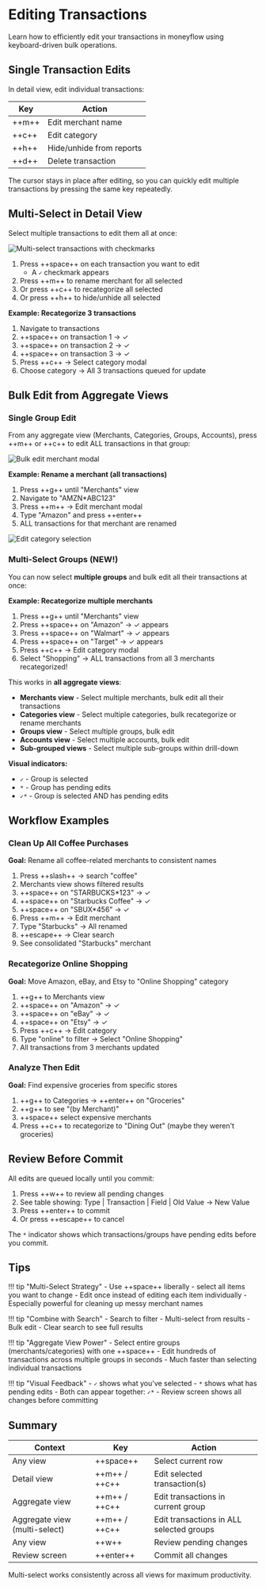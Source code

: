# Editing Transactions

Learn how to efficiently edit your transactions in moneyflow using keyboard-driven bulk operations.

## Single Transaction Edits

In detail view, edit individual transactions:

| Key | Action |
|-----|--------|
| ++m++ | Edit merchant name |
| ++c++ | Edit category |
| ++h++ | Hide/unhide from reports |
| ++d++ | Delete transaction |

The cursor stays in place after editing, so you can quickly edit multiple transactions by pressing the same key repeatedly.

<!-- TODO: Add screenshot of editing a single transaction -->

## Multi-Select in Detail View

Select multiple transactions to edit them all at once:

![Multi-select transactions with checkmarks](https://raw.githubusercontent.com/wesm/moneyflow-assets/main/drill-down-detail-multi-select.png)

1. Press ++space++ on each transaction you want to edit
   - A `✓` checkmark appears
2. Press ++m++ to rename merchant for all selected
3. Or press ++c++ to recategorize all selected
4. Or press ++h++ to hide/unhide all selected

**Example: Recategorize 3 transactions**

1. Navigate to transactions
2. ++space++ on transaction 1 → ✓
3. ++space++ on transaction 2 → ✓
4. ++space++ on transaction 3 → ✓
5. Press ++c++ → Select category modal
6. Choose category → All 3 transactions queued for update

## Bulk Edit from Aggregate Views

### Single Group Edit

From any aggregate view (Merchants, Categories, Groups, Accounts), press ++m++ or ++c++ to edit ALL transactions in that group:

![Bulk edit merchant modal](https://raw.githubusercontent.com/wesm/moneyflow-assets/main/drill-down-bulk-edit-merchant.png)

**Example: Rename a merchant (all transactions)**

1. Press ++g++ until "Merchants" view
2. Navigate to "AMZN*ABC123"
3. Press ++m++ → Edit merchant modal
4. Type "Amazon" and press ++enter++
5. ALL transactions for that merchant are renamed

![Edit category selection](https://raw.githubusercontent.com/wesm/moneyflow-assets/main/drill-down-edit-category.png)

### Multi-Select Groups (NEW!)

You can now select **multiple groups** and bulk edit all their transactions at once:

**Example: Recategorize multiple merchants**

1. Press ++g++ until "Merchants" view
2. Press ++space++ on "Amazon" → ✓ appears
3. Press ++space++ on "Walmart" → ✓ appears
4. Press ++space++ on "Target" → ✓ appears
5. Press ++c++ → Edit category modal
6. Select "Shopping" → ALL transactions from all 3 merchants recategorized!

<!-- TODO: Add screenshot of multiple selected merchants with ✓ marks -->

This works in **all aggregate views**:

- **Merchants view** - Select multiple merchants, bulk edit all their transactions
- **Categories view** - Select multiple categories, bulk recategorize or rename merchants
- **Groups view** - Select multiple groups, bulk edit
- **Accounts view** - Select multiple accounts, bulk edit
- **Sub-grouped views** - Select multiple sub-groups within drill-down

**Visual indicators:**

- `✓` - Group is selected
- `*` - Group has pending edits
- `✓*` - Group is selected AND has pending edits

<!-- TODO: Add screenshot showing ✓ and * indicators in same view -->

## Workflow Examples

### Clean Up All Coffee Purchases

**Goal:** Rename all coffee-related merchants to consistent names

1. Press ++slash++ → search "coffee"
2. Merchants view shows filtered results
3. ++space++ on "STARBUCKS*123" → ✓
4. ++space++ on "Starbucks Coffee" → ✓
5. ++space++ on "SBUX*456" → ✓
6. Press ++m++ → Edit merchant
7. Type "Starbucks" → All renamed
8. ++escape++ → Clear search
9. See consolidated "Starbucks" merchant

<!-- TODO: Add before/after screenshots of merchant cleanup -->

### Recategorize Online Shopping

**Goal:** Move Amazon, eBay, and Etsy to "Online Shopping" category

1. ++g++ to Merchants view
2. ++space++ on "Amazon" → ✓
3. ++space++ on "eBay" → ✓
4. ++space++ on "Etsy" → ✓
5. Press ++c++ → Edit category
6. Type "online" to filter → Select "Online Shopping"
7. All transactions from 3 merchants updated

### Analyze Then Edit

**Goal:** Find expensive groceries from specific stores

1. ++g++ to Categories → ++enter++ on "Groceries"
2. ++g++ to see "(by Merchant)"
3. ++space++ select expensive merchants
4. Press ++c++ to recategorize to "Dining Out" (maybe they weren't groceries)

## Review Before Commit

All edits are queued locally until you commit:

1. Press ++w++ to review all pending changes
2. See table showing: Type | Transaction | Field | Old Value → New Value
3. Press ++enter++ to commit
4. Or press ++escape++ to cancel

<!-- TODO: Add screenshot of review changes screen -->

The `*` indicator shows which transactions/groups have pending edits before you commit.

## Tips

!!! tip "Multi-Select Strategy"
    - Use ++space++ liberally - select all items you want to change
    - Edit once instead of editing each item individually
    - Especially powerful for cleaning up messy merchant names

!!! tip "Combine with Search"
    - Search to filter
    - Multi-select from results
    - Bulk edit
    - Clear search to see full results

!!! tip "Aggregate View Power"
    - Select entire groups (merchants/categories) with one ++space++
    - Edit hundreds of transactions across multiple groups in seconds
    - Much faster than selecting individual transactions

!!! tip "Visual Feedback"
    - `✓` shows what you've selected
    - `*` shows what has pending edits
    - Both can appear together: `✓*`
    - Review screen shows all changes before committing

## Summary

| Context | Key | Action |
|---------|-----|--------|
| Any view | ++space++ | Select current row |
| Detail view | ++m++ / ++c++ | Edit selected transaction(s) |
| Aggregate view | ++m++ / ++c++ | Edit transactions in current group |
| Aggregate view (multi-select) | ++m++ / ++c++ | Edit transactions in ALL selected groups |
| Any view | ++w++ | Review pending changes |
| Review screen | ++enter++ | Commit all changes |

Multi-select works consistently across all views for maximum productivity.
